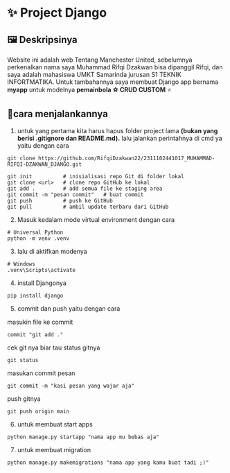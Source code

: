 # ✨ Project Django
## 🖼️ Deskripsinya
Website ini adalah web Tentang Manchester United, sebelumnya perkenalkan nama saya Muhammad Rifqi Dzakwan bisa dipanggil Rifqi, dan saya adalah mahasiswa UMKT Samarinda jurusan S1 TEKNIK INFORTMATIKA. Untuk tambahannya saya membuat Django app bernama **myapp** untuk modelnya **pemainbola** ⚽ **CRUD CUSTOM** ⭐
## 📱cara menjalankannya
1. untuk yang pertama kita harus hapus folder project lama **(bukan yang berisi .gitignore dan README.md).**
lalu jalankan perintahnya di cmd ya yaitu dengan cara
```shell
git clone https://github.com/RifqiDzakwan22/2311102441017_MUHAMMAD-RIFQI-DZAKWAN_DJANGO.git
```
```
git init          # inisialisasi repo Git di folder lokal
git clone <url>   # clone repo GitHub ke lokal
git add .         # add semua file ke staging area
git commit -m "pesan commit"   # buat commit
git push          # push ke GitHub
git pull          # ambil update terbaru dari GitHub
```

2. Masuk kedalam mode virtual environment dengan cara

```shell
# Universal Python
python -m venv .venv
```

3. lalu di aktifkan modenya

```shell
# Windows
.venv\Scripts\activate
```

4. install Djangonya
```shell
pip install django
```

5. commit dan push yaitu dengan cara

masukin file ke commit
```shell
commit "git add ."
```
cek git nya biar tau status gitnya
```shell
git status
```
masukan commit pesan
```shell
git commit -m "kasi pesan yang wajar aja"
```
push gitnya
```shell
git push origin main
```

6. untuk membuat start apps
```shell
python manage.py startapp "nama app mu bebas aja"
```

7. untuk membuat migration
```shell
python manage.py makemigrations "nama app yang kamu buat tadi ;)"
```
